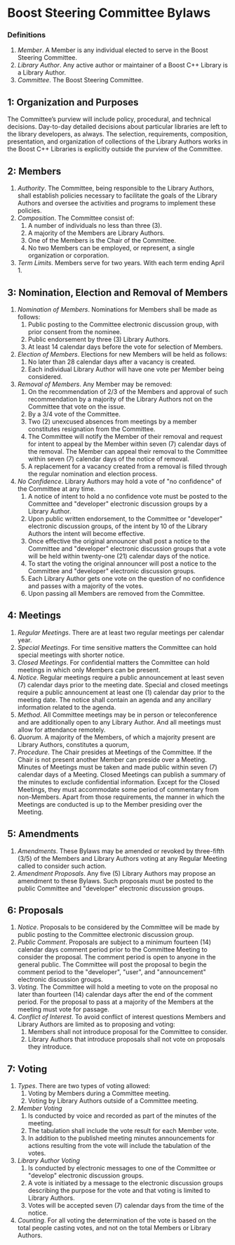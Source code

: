# Boost Steering Committee Bylaws

### Definitions

1. *Member*. A Member is any individual elected to serve in the Boost Steering Committee.
2. *Library Author*. Any active author or maintainer of a Boost C++ Library is a Library Author.
3. *Committee*. The Boost Steering Committee.

## 1: Organization and Purposes

The Committee’s purview will include policy, procedural, and technical decisions. Day-to-day detailed decisions about particular libraries are left to the library developers, as always. The selection, requirements, composition, presentation, and organization of collections of the Library Authors works in the Boost C++ Libraries is explicitly outside the purview of the Committee.

## 2: Members

1. *Authority*. The Committee, being responsible to the Library Authors, shall establish policies necessary to facilitate the goals of the Library Authors and oversee the activities and programs to implement these policies.
2. *Composition*. The Committee consist of:
    1. A number of individuals no less than three (3).
    2. A majority of the Members are Library Authors.
    3. One of the Members is the Chair of the Committee.
    4. No two Members can be employed, or represent, a single organization or corporation.
3. *Term Limits*. Members serve for two years. With each term ending April 1.

## 3: Nomination, Election and Removal of Members

1. *Nomination of Members*. Nominations for Members shall be made as follows:
    1. Public posting to the Committee electronic discussion group, with prior consent from the nominee.
    2. Public endorsement by three (3) Library Authors.
    3. At least 14 calendar days before the vote for selection of Members.
2. *Election of Members*. Elections for new Members will be held as follows:
    1. No later than 28 calendar days after a vacancy is created.
    2. Each individual Library Author will have one vote per Member being considered.
3. *Removal of Members*. Any Member may be removed:
    1. On the recommendation of 2/3 of the Members and approval of such recommendation by a majority of the Library Authors not on the Committee that vote on the issue.
    2. By a 3/4 vote of the Committee.
    3. Two (2) unexcused absences from meetings by a member constitutes resignation from the Committee.
    4.  The Committee will notify the Member of their removal and request for intent to appeal by the Member within seven (7) calendar days of the removal. The Member can appeal their removal to the Committee within seven (7) calendar days of the notice of removal.
    5. A replacement for a vacancy created from a removal is filled through the regular nomination and election process.
4. *No Confidence*. Library Authors may hold a vote of "no confidence" of the Committee at any time.
    1. A notice of intent to hold a no confidence vote must be posted to the Committee and "developer" electronic discussion groups by a Library Author.
    2. Upon public written endorsement, to the Committee or "developer" electronic discussion groups, of the intent by 10 of the Library Authors the intent will become effective.
    3. Once effective the original announcer shall post a notice to the Committee and "developer" electronic discussion groups that a vote will be held within twenty-one (21) calendar days of the notice.
    4. To start the voting the original announcer will post a notice to the Committee and "developer" electronic discussion groups.
    5. Each Library Author gets one vote on the question of no confidence and passes with a majority of the votes.
    6. Upon passing all Members are removed from the Committee.

## 4: Meetings

1. *Regular Meetings*. There are at least two regular meetings per calendar year.
2. *Special Meetings*. For time sensitive matters the Committee can hold special meetings with shorter notice.
3. *Closed Meetings*. For confidential matters the Committee can hold meetings in which only Members can be present.
4. *Notice*. Regular meetings require a public announcement at least seven (7) calendar days prior to the meeting date. Special and closed meetings require a public announcement at least one (1) calendar day prior to the meeting date. The notice shall contain an agenda and any ancillary information related to the agenda.
5. *Method*. All Committee meetings may be in person or teleconference and are additionally open to any Library Author. And all meetings must allow for attendance remotely.
6. *Quorum*. A majority of the Members, of which a majority present are Library Authors, constitutes a quorum,
7. *Procedure*. The Chair presides at Meetings of the Committee. If the Chair is not present another Member can preside over a Meeting. Minutes of Meetings must be taken and made public within seven (7) calendar days of a Meeting. Closed Meetings can publish a summary of the minutes to exclude confidential information. Except for the Closed Meetings, they must accommodate some period of commentary from non-Members. Apart from those requirements, the manner in which the Meetings are conducted is up to the Member presiding over the Meeting.

## 5: Amendments

1. *Amendments*. These Bylaws may be amended or revoked by three-fifth (3/5) of the Members and Library Authors voting at any Regular Meeting called to consider such action.
2. *Amendment Proposals*. Any five (5) Library Authors may propose an amendment to these Bylaws. Such proposals must be posted to the public Committee and "developer" electronic discussion groups.

## 6: Proposals

1. *Notice*. Proposals to be considered by the Committee will be made by public posting to the Committee electronic discussion group.
2. *Public Comment*. Proposals are subject to a minimum fourteen (14) calendar days comment period prior to the Committee Meeting to consider the proposal. The comment period is open to anyone in the general public. The Committee will post the proposal to begin the comment period to the "developer", "user", and "announcement" electronic discussion groups.
3. *Voting*. The Committee will hold a meeting to vote on the proposal no later than fourteen (14) calendar days after the end of the comment period. For the proposal to pass at a majority of the Members at the meeting must vote for passage.
4. *Conflict of Interest*. To avoid conflict of interest questions Members and Library Authors are limited as to proposing and voting:
    1. Members shall not introduce proposal for the Committee to consider.
    2. Library Authors that introduce proposals shall not vote on proposals they introduce.

## 7: Voting

1. *Types*. There are two types of voting allowed:
    1. Voting by Members during a Committee meeting.
    2. Voting by Library Authors outside of a Committee meeting.
2. *Member Voting*
    1. Is conducted by voice and recorded as part of the minutes of the meeting.
    2. The tabulation shall include the vote result for each Member vote.
    3. In addition to the published meeting minutes announcements for actions resulting from the vote will include the tabulation of the votes.
3. *Library Author Voting*
    1. Is conducted by electronic messages to one of the Committee or "develop" electronic discussion groups.
    2. A vote is initiated by a message to the electronic discussion groups describing the purpose for the vote and that voting is limited to Library Authors.
    3. Votes will be accepted seven (7) calendar days from the time of the notice.
4. *Counting*. For all voting the determination of the vote is based on the total people casting votes, and not on the total Members or Library Authors.
